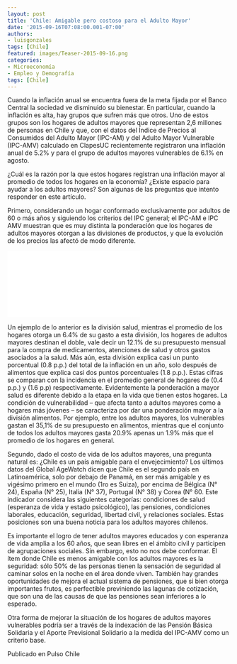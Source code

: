 ```yaml
---
layout: post
title: 'Chile: Amigable pero costoso para el Adulto Mayor'
date: '2015-09-16T07:08:00.001-07:00'
authors:
- luisgonzales
tags: [Chile]
featured: images/Teaser-2015-09-16.png
categories:
- Microeconomía
- Empleo y Demografía
tags: [Chile]
---
```


Cuando la inflación anual se encuentra fuera de la meta fijada por el Banco Central la sociedad ve disminuido su bienestar. En particular, cuando la inflación es alta, hay grupos que sufren más que otros. Uno de estos grupos son los hogares de adultos mayores que representan 2,6 millones de personas en Chile y que, con el datos  del Índice de Precios al Consumidos del Adulto Mayor (IPC-AM) y del Adulto Mayor Vulnerable (IPC-AMV) calculado en ClapesUC recientemente registraron una inflación anual de 5.2% y  para el grupo de adultos mayores vulnerables de 6.1% en agosto.


¿Cuál es la razón por la que estos hogares registran una inflación mayor al promedio de todos los hogares en la economía? ¿Existe espacio para ayudar a los adultos mayores? Son algunas de las preguntas que intento responder en este artículo.

Primero,  considerando un hogar conformado exclusivamente por adultos de 60 o más años y siguiendo los criterios del IPC general; el IPC-AM e IPC AMV muestran que es muy distinta  la ponderación que los hogares de adultos mayores otorgan a las divisiones de productos, y que la evolución de los precios las afectó de modo diferente.

<div class="frame-container">
<iframe frameborder="0" scrolling="no" src="//plot.ly/~pcubaborda/172.embed"></iframe>
</div>

Un ejemplo de lo anterior es la división salud, mientras el promedio de los hogares otorga un 6.4% de su gasto a esta división, los hogares de adultos mayores destinan el doble, vale decir un 12.1% de su presupuesto mensual para la compra de medicamentos, atenciones de salud y otros gastos asociados a la salud. Más aún, esta división explica casi un punto porcentual (0.8 p.p.) del total de la inflación en un año, solo después de alimentos que explica casi dos puntos porcentuales (1.8 p.p.). Estas cifras se comparan con la incidencia en el promedio general de hogares de (0.4 p.p.) y (1.6 p.p) respectivamente. Evidentemente la ponderación a mayor salud es diferente debido a la etapa en la vida que tienen estos hogares. La condición de vulnerabilidad – que afecta tanto a adultos mayores como a hogares más jóvenes – se caracteriza por dar una ponderación mayor a la división alimentos. Por ejemplo, entre los adultos mayores, los vulnerables gastan el 35,1% de su presupuesto en alimentos, mientras que el conjunto de todos los adultos mayores gasta  20.9% apenas un 1.9% más que el promedio de los hogares en general.

Segundo, dado el costo de vida de los adultos mayores, una pregunta natural es: ¿Chile es un país amigable para el envejecimiento? Los últimos datos del Global AgeWatch dicen que Chile es el segundo país en Latinoamérica, solo por debajo de Panamá, en ser más amigable y es vigésimo primero en el mundo (1ro es Suiza), por encima de Bélgica (N° 24), España (N° 25), Italia (N° 37), Portugal (N° 38) y Corea (N° 60. Este indicador considera las siguientes categorías: condiciones de salud (esperanza de vida y estado psicológico), las pensiones, condiciones laborales, educación, seguridad, libertad civil, y relaciones sociales. Estas posiciones son una buena noticia para los adultos mayores chilenos.

Es importante el logro de tener adultos mayores educados y con esperanza de vida amplia a los 60 años, que sean libres en el ámbito civil y participen de agrupaciones sociales. Sin embargo, esto no nos debe conformar. El ítem donde Chile es menos amigable con los adultos mayores es la seguridad: sólo 50% de las personas tienen la sensación de seguridad al caminar solos en la noche en el área donde viven. También hay grandes oportunidades de mejora el actual sistema de pensiones, que si bien otorga importantes frutos, es perfectible previniendo las lagunas de cotización, que son una de las causas de que las pensiones sean inferiores a lo esperado.

Otra forma de mejorar la situación de los hogares de adultos mayores vulnerables podría ser a través de la indexación de las Pensión Básica Solidaria y el Aporte Previsional Solidario a la medida del IPC-AMV como un criterio base.

Publicado en Pulso Chile
